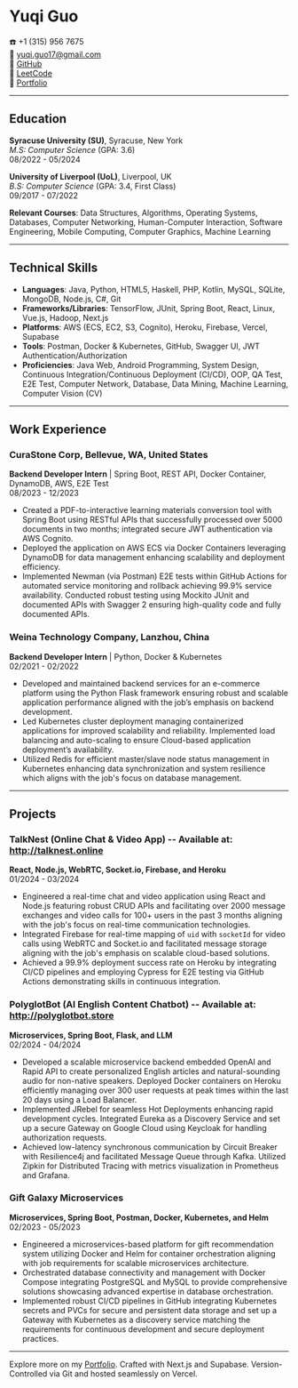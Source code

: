 # Yuqi Guo

:phone: +1 (315) 956 7675  
:email: yuqi.guo17@gmail.com  
:link: [GitHub](https://github.com/YuqiGuo105)  
:link: [LeetCode](https://leetcode.com/u/Yuqi_Guo/)  
:link: [Portfolio](https://www.yuqi.site)  

---

## Education

**Syracuse University (SU)**, Syracuse, New York  
*M.S: Computer Science* (GPA: 3.6)  
08/2022 - 05/2024

**University of Liverpool (UoL)**, Liverpool, UK  
*B.S: Computer Science* (GPA: 3.4, First Class)  
09/2017 - 07/2022

**Relevant Courses**: Data Structures, Algorithms, Operating Systems, Databases, Computer Networking, Human-Computer Interaction, Software Engineering, Mobile Computing, Computer Graphics, Machine Learning

---

## Technical Skills

- **Languages**: Java, Python, HTML5, Haskell, PHP, Kotlin, MySQL, SQLite, MongoDB, Node.js, C#, Git
- **Frameworks/Libraries**: TensorFlow, JUnit, Spring Boot, React, Linux, Vue.js, Hadoop, Next.js
- **Platforms**: AWS (ECS, EC2, S3, Cognito), Heroku, Firebase, Vercel, Supabase
- **Tools**: Postman, Docker & Kubernetes, GitHub, Swagger UI, JWT Authentication/Authorization
- **Proficiencies**: Java Web, Android Programming, System Design, Continuous Integration/Continuous Deployment (CI/CD), OOP, QA Test, E2E Test, Computer Network, Database, Data Mining, Machine Learning, Computer Vision (CV)

---

## Work Experience

### CuraStone Corp, Bellevue, WA, United States
**Backend Developer Intern** | Spring Boot, REST API, Docker Container, DynamoDB, AWS, E2E Test  
08/2023 - 12/2023

- Created a PDF-to-interactive learning materials conversion tool with Spring Boot using RESTful APIs that successfully processed over 5000 documents in two months; integrated secure JWT authentication via AWS Cognito.
- Deployed the application on AWS ECS via Docker Containers leveraging DynamoDB for data management enhancing scalability and deployment efficiency.
- Implemented Newman (via Postman) E2E tests within GitHub Actions for automated service monitoring and rollback achieving 99.9% service availability. Conducted robust testing using Mockito JUnit and documented APIs with Swagger 2 ensuring high-quality code and fully documented APIs.

### Weina Technology Company, Lanzhou, China
**Backend Developer Intern** | Python, Docker & Kubernetes  
02/2021 - 02/2022

- Developed and maintained backend services for an e-commerce platform using the Python Flask framework ensuring robust and scalable application performance aligned with the job’s emphasis on backend development.
- Led Kubernetes cluster deployment managing containerized applications for improved scalability and reliability. Implemented load balancing and auto-scaling to ensure Cloud-based application deployment’s availability.
- Utilized Redis for efficient master/slave node status management in Kubernetes enhancing data synchronization and system resilience which aligns with the job's focus on database management.

---

## Projects

### TalkNest (Online Chat & Video App) -- Available at: http://talknest.online
**React, Node.js, WebRTC, Socket.io, Firebase, and Heroku**  
01/2024 - 03/2024

- Engineered a real-time chat and video application using React and Node.js featuring robust CRUD APIs and facilitating over 2000 message exchanges and video calls for 100+ users in the past 3 months aligning with the job's focus on real-time communication technologies.  
- Integrated Firebase for real-time mapping of `uid` with `socketId` for video calls using WebRTC and Socket.io and facilitated message storage aligning with the job's emphasis on scalable cloud-based solutions.
- Achieved a 99.9% deployment success rate on Heroku by integrating CI/CD pipelines and employing Cypress for E2E testing via GitHub Actions demonstrating skills in continuous integration.

### PolyglotBot (AI English Content Chatbot) -- Available at: http://polyglotbot.store
**Microservices, Spring Boot, Flask, and LLM**  
02/2024 - 04/2024

- Developed a scalable microservice backend embedded OpenAI and Rapid API to create personalized English articles and natural-sounding audio for non-native speakers. Deployed Docker containers on Heroku efficiently managing over 300 user requests at peak times within the last 20 days using a Load Balancer.
- Implemented JRebel for seamless Hot Deployments enhancing rapid development cycles. Integrated Eureka as a Discovery Service and set up a secure Gateway on Google Cloud using Keycloak for handling authorization requests.
- Achieved low-latency synchronous communication by Circuit Breaker with Resilience4j and facilitated Message Queue through Kafka. Utilized Zipkin for Distributed Tracing with metrics visualization in Prometheus and Grafana.

### Gift Galaxy Microservices
**Microservices, Spring Boot, Postman, Docker, Kubernetes, and Helm**  
02/2023 - 05/2023

- Engineered a microservices-based platform for gift recommendation system utilizing Docker and Helm for container orchestration aligning with job requirements for scalable microservices architecture.
- Orchestrated database connectivity and management with Docker Compose integrating PostgreSQL and MySQL to provide comprehensive solutions showcasing advanced expertise in database orchestration.
- Implemented robust CI/CD pipelines in GitHub integrating Kubernetes secrets and PVCs for secure and persistent data storage and set up a Gateway with Kubernetes as a discovery service matching the requirements for continuous development and secure deployment practices.

---

Explore more on my [Portfolio](https://www.yuqi.site). Crafted with Next.js and Supabase. Version-Controlled via Git and hosted seamlessly on Vercel. 



